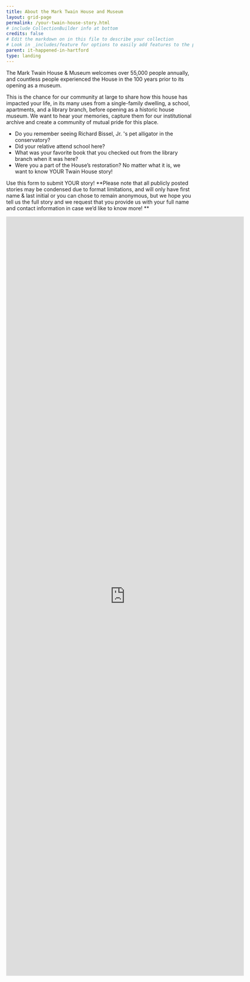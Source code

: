 ```yaml
---
title: About the Mark Twain House and Museum
layout: grid-page
permalink: /your-twain-house-story.html
# include CollectionBuilder info at bottom
credits: false
# Edit the markdown on in this file to describe your collection
# Look in _includes/feature for options to easily add features to the page
parent: it-happened-in-hartford
type: landing
---
```


The Mark Twain House & Museum welcomes over 55,000 people annually, and countless people experienced the House in the 100 years prior to its opening as a museum.

This is the chance for our community at large to share how this house has impacted your life, in its many uses from a single-family dwelling, a school,  apartments, and a library branch, before opening as a historic house museum. We want to hear your memories, capture them for our institutional archive and create a community of mutual pride for this place.
- Do you remember seeing Richard Bissel, Jr. 's pet alligator in the conservatory?
- Did your relative attend school here? 
- What was your favorite book that you checked out from the library branch when it was here? 
- Were you a part of the House’s restoration? 
No matter what it is, we want to know YOUR Twain House story!  

Use this form to submit YOUR story! **Please note that all publicly posted stories may be condensed due to format limitations, and will only have first name & last initial or you can chose to remain anonymous, but we hope you tell us the full story and we request that you provide us with your full name and contact information in case we’d like to know more! **
<iframe src="https://docs.google.com/forms/d/e/1FAIpQLSd90JQgO7y95pc8BGEp0WR64sp_7UZnOin8gIuD9jGWWUqxvw/viewform?embedded=true" width="640" height="2046" frameborder="0" marginheight="0" marginwidth="0">Loading…</iframe>
